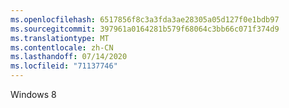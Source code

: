 ```yaml
---
ms.openlocfilehash: 6517856f8c3a3fda3ae28305a05d127f0e1bdb97
ms.sourcegitcommit: 397961a0164281b579f68064c3bb66c071f374d9
ms.translationtype: MT
ms.contentlocale: zh-CN
ms.lasthandoff: 07/14/2020
ms.locfileid: "71137746"
---
```

Windows 8